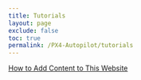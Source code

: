 ```yaml
---
title: Tutorials
layout: page
exclude: false
toc: true
permalink: /PX4-Autopilot/tutorials
---
```


[How to Add Content to This Website](add_to_website)